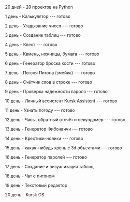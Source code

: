 20 дней - 20 проектов на Python


1 день     -    Калькулятор   ---   готово 

2 день     -    Угадывание чисел   ---   готово  

3 день     -    Создание таблиц   ---   готово  

4 день     -    Квест   ---   готово  

5 день     -    Камень, ножницы, бумага   ---   готово  

6 день     -    Генератор броска кости   ---   готово  

7 день     -    Погоня Питона (змейка)   ---   готово  

8 день     -    Счётчик слов в строке   ---   готово  

9 день     -    Проверка надежности пароля   ---   готово 

10 день   -    Личный ассистент Kursk Assistent   ---   готово 

11 день   -    Узнать погоду   ---   готово 

12 день   -    Часы, обратный отсчёт и секундомер   ---   готово 

13 день   -    Генератор Фибоначчи   ---   готово

14 день   -    Крестики-нолики   ---   готово

15 день   -    какая-нибудь хрень с 3d объектами   ---   готово

16 день   -    Генератор паролей   ---   готово

17 день   -    Создание и визуализация таблиц

18 день   -    Чат с питоном 

19 день   -   Текстовый редактор

20 день   -   Kursk OS
